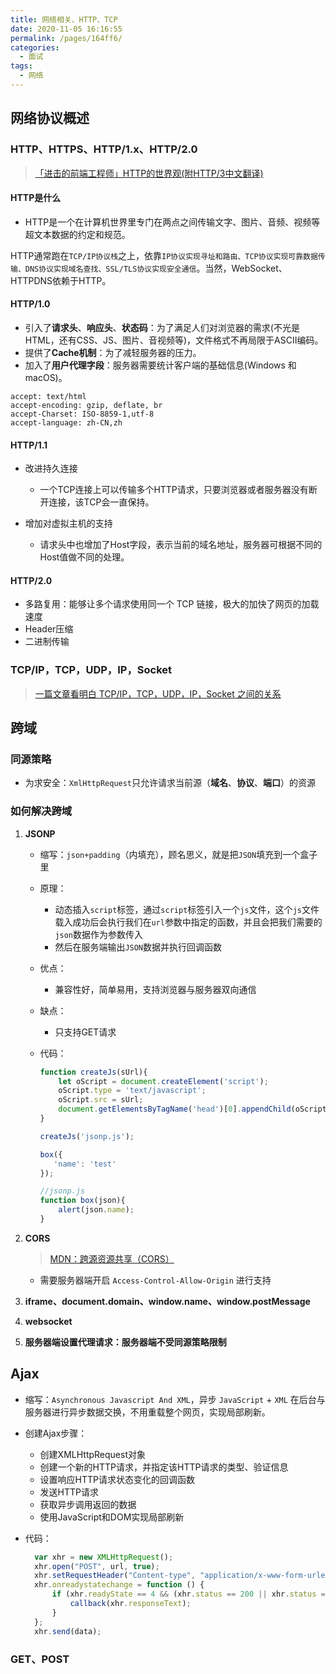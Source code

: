 ```yaml
---
title: 网络相关、HTTP、TCP
date: 2020-11-05 16:16:55
permalink: /pages/164ff6/
categories: 
  - 面试
tags: 
  - 网络
---
```


## 网络协议概述

### HTTP、HTTPS、HTTP/1.x、HTTP/2.0

> [「进击的前端工程师」HTTP的世界观(附HTTP/3中文翻译)](https://juejin.im/post/6844903991411736590)

#### HTTP是什么

- HTTP是一个在计算机世界里专门在两点之间传输文字、图片、音频、视频等超文本数据的约定和规范。

HTTP通常跑在`TCP/IP协议栈`之上，依靠`IP协议实现寻址和路由、TCP协议实现可靠数据传输、DNS协议实现域名查找、SSL/TLS协议实现安全通信`。当然，WebSocket、HTTPDNS依赖于HTTP。

#### HTTP/1.0

- 引入了**请求头**、**响应头**、**状态码**：为了满足人们对浏览器的需求(不光是HTML，还有CSS、JS、图片、音视频等)，文件格式不再局限于ASCII编码。
- 提供了**Cache机制**：为了减轻服务器的压力。
- 加入了**用户代理字段**：服务器需要统计客户端的基础信息(Windows 和 macOS)。

```http
accept: text/html
accept-encoding: gzip, deflate, br
accept-Charset: ISO-8859-1,utf-8
accept-language: zh-CN,zh
```

#### HTTP/1.1

- 改进持久连接

  - 一个TCP连接上可以传输多个HTTP请求，只要浏览器或者服务器没有断开连接，该TCP会一直保持。

- 增加对虚拟主机的支持

  - 请求头中也增加了Host字段，表示当前的域名地址，服务器可根据不同的Host值做不同的处理。

#### HTTP/2.0

- 多路复用：能够让多个请求使用同一个 TCP 链接，极大的加快了网页的加载速度
- Header压缩
- 二进制传输

### TCP/IP，TCP，UDP，IP，Socket

> [一篇文章看明白 TCP/IP，TCP，UDP，IP，Socket 之间的关系](https://blog.csdn.net/freekiteyu/article/details/72236734)

## 跨域

### 同源策略

- 为求安全：`XmlHttpRequest`只允许请求当前源（**域名**、**协议**、**端口**）的资源

### 如何解决跨域

1. **JSONP**

   - 缩写：`json+padding`（内填充），顾名思义，就是把`JSON`填充到一个盒子里

   - 原理：
     - 动态插入`script`标签，通过`script`标签引入一个`js`文件，这个`js`文件载入成功后会执行我们在`url`参数中指定的函数，并且会把我们需要的`json`数据作为参数传入
     - 然后在服务端输出`JSON`数据并执行回调函数
   - 优点：
     - 兼容性好，简单易用，支持浏览器与服务器双向通信
   - 缺点：
     - 只支持GET请求
   - 代码：

     ```js
     function createJs(sUrl){
         let oScript = document.createElement('script');
         oScript.type = 'text/javascript';
         oScript.src = sUrl;
         document.getElementsByTagName('head')[0].appendChild(oScript);
     }

     createJs('jsonp.js');

     box({
        'name': 'test'
     });

     //jsonp.js
     function box(json){
         alert(json.name);
     }
     ```

2. **CORS**

    > [MDN：跨源资源共享（CORS）](https://developer.mozilla.org/zh-CN/docs/Web/HTTP/Access_control_CORS)

    - 需要服务器端开启 `Access-Control-Allow-Origin` 进行支持

3. **iframe、document.domain、window.name、window.postMessage**

4. **websocket**

5. **服务器端设置代理请求：服务器端不受同源策略限制**

## Ajax

- 缩写：`Asynchronous Javascript And XML`，异步 `JavaScript` + `XML` 在后台与服务器进行异步数据交换，不用重载整个网页，实现局部刷新。
- 创建Ajax步骤：
  - 创建XMLHttpRequest对象
  - 创建一个新的HTTP请求，并指定该HTTP请求的类型、验证信息
  - 设置响应HTTP请求状态变化的回调函数
  - 发送HTTP请求
  - 获取异步调用返回的数据
  - 使用JavaScript和DOM实现局部刷新
- 代码：
  
  ```js
    var xhr = new XMLHttpRequest();
    xhr.open("POST", url, true);
    xhr.setRequestHeader("Content-type", "application/x-www-form-urlencoded");
    xhr.onreadystatechange = function () {
        if (xhr.readyState == 4 && (xhr.status == 200 || xhr.status == 304)) {
            callback(xhr.responseText);
        }
    };
    xhr.send(data);
  ```

### GET、POST
